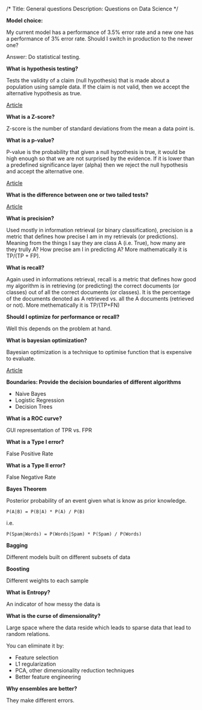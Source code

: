 /*
Title: General questions
Description: Questions on Data Science
*/

**Model choice:**

My current model has a performance of 3.5% error rate and a new one has a performance of 3% error rate. Should I switch in production to the newer one?

Answer: Do statistical testing.

**What is hypothesis testing?**

Tests the validity of a claim (null hypothesis) that is made about a population using sample data. If the claim is not valid, then we accept
the alternative hypothesis as true.

[Article](https://towardsdatascience.com/p-values-explained-by-data-scientist-f40a746cfc8)

**What is a Z-score?**

Z-score is the number of standard deviations from the mean a data point is.

**What is a p-value?**

P-value is the probability that given a null hypothesis is true, it would be high enough so that we are not surprised by the evidence. If it is lower than a predefined significance layer (alpha) then we reject the null hypothesis and accept the alternative one.

[Article](https://towardsdatascience.com/p-values-explained-by-data-scientist-f40a746cfc8)

**What is the difference between one or two tailed tests?**

[Article](https://stats.idre.ucla.edu/other/mult-pkg/faq/general/faq-what-are-the-differences-between-one-tailed-and-two-tailed-tests/)

**What is precision?**

Used mostly in information retrieval (or binary classification), precision is a metric that defines how precise I am in my retrievals (or predictions). Meaning from the things I say they are class A (i.e. True), how many are they trully A? How precise am I in predicting A? More mathematically it is TP/(TP + FP).

**What is recall?**

Again used in informations retrieval, recall is a metric that defines how good my algorithm is in retrieving (or predicting) the correct documents (or classes) out of all the correct documents (or classes). It is the percentage of the documents denoted as A retrieved vs. all the A documents (retrieved or not). More methematically it is TP/(TP+FN)

**Should I optimize for performance or recall?**

Well this depends on the problem at hand.

**What is bayesian optimization?**

Bayesian optimization is a technique to optimise function that is expensive to evaluate.

[Article](https://www.kdnuggets.com/2019/07/xgboost-random-forest-bayesian-optimisation.html)

**Boundaries: Provide the decision boundaries of different algorithms**

- Naive Bayes
- Logistic Regression
- Decision Trees

**What is a ROC curve?**

GUI representation of TPR vs. FPR

**What is a Type I error?**

False Positive Rate

**What is a Type II error?**

False Negative Rate

**Bayes Theorem**

Posterior probability of an event given what is know as prior knowledge.

`P(A|B) = P(B|A) * P(A) / P(B)`

i.e.

`P(Spam|Words) = P(Words|Spam) * P(Spam) / P(Words)`

**Bagging**

Different models built on different subsets of data

**Boosting**

Different weights to each sample

**What is Entropy?**

An indicator of how messy the data is

**What is the curse of dimensionality?**

Large space where the data reside which leads to sparse data that lead to random relations.

You can eliminate it by:

- Feature selection
- L1 regularization
- PCA, other dimensionality reduction techniques
- Better feature engineering

**Why ensembles are better?**

They make different errors.

